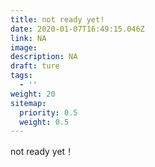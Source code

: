 ```yaml
---
title: not ready yet!
date: 2020-01-07T16:49:15.046Z
link: NA
image: 
description: NA
draft: ture
tags:
  - ''
weight: 20
sitemap:
  priority: 0.5
  weight: 0.5
---
```

<!--



-->



<p>not ready yet！</p>
